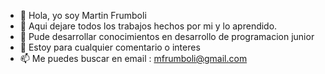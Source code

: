 - 👋 Hola, yo soy Martin Frumboli
- 👀 Aqui dejare todos los trabajos hechos por mi y lo aprendido.
- 🌱 Pude desarrollar conocimientos en desarrollo de programacion junior
- 💞️ Estoy para cualquier comentario o interes 
- 📫 Me puedes buscar en email : mfrumboli@gmail.com

